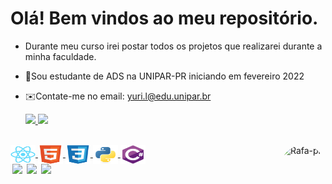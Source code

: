 # Olá! Bem vindos ao meu repositório.
- Durante meu curso irei postar todos os projetos que realizarei durante a minha faculdade.
- 🧮Sou estudante de ADS na UNIPAR-PR iniciando em fevereiro 2022
- ✉️Contate-me no email: yuri.l@edu.unipar.br

  <div>
  <a href="https://github.com/YuriKDeveloper">
  <img height="180em" src="https://github-readme-stats.vercel.app/api?username=YuriKDeveloper&show_icons=true&theme=dark&include_all_commits=true&count_private=true"/>
  <img height="180em" src="https://github-readme-stats.vercel.app/api/top-langs/?username=YuriKDeveloper&layout=compact&langs_count=7&theme=dark"/>

</div>
  
  <div style="display: inline_block"><br>
  <img align="center" alt="Rafa-React" height="30" width="40" src="https://raw.githubusercontent.com/devicons/devicon/master/icons/react/react-original.svg">
  <img align="center" alt="Rafa-HTML" height="30" width="40" src="https://raw.githubusercontent.com/devicons/devicon/master/icons/html5/html5-original.svg">
  <img align="center" alt="Rafa-CSS" height="30" width="40" src="https://raw.githubusercontent.com/devicons/devicon/master/icons/css3/css3-original.svg">
  <img align="center" alt="Rafa-Python" height="30" width="40" src="https://raw.githubusercontent.com/devicons/devicon/master/icons/python/python-original.svg">
  <img align="center" alt="Rafa-Csharp" height="30" width="40" src="https://raw.githubusercontent.com/devicons/devicon/master/icons/csharp/csharp-original.svg">
  <img align="right" alt="Rafa-pic" height="150" style="border-radius:50px;" src="https://cdn.discordapp.com/attachments/658792559254044723/911323481361219594/Y_6.png">

</div>
  
  <div> 
  <a style="margin-left: 3px;" href="https://www.instagram.com/yuri.oichi/?hl=pt-br" target="_blank"><img src="https://img.shields.io/badge/-Instagram-%23E4405F?style=for-the-badge&logo=instagram&logoColor=white" target="_blank"></a>
  <a style="margin-left: 3px;" href = "mailto:yuri.l@edu.unipar.br"><img src="https://img.shields.io/badge/-Gmail-%23333?style=for-the-badge&logo=gmail&logoColor=white" target="_blank"></a>
  <a style="margin-left: 3px;" href="https://www.linkedin.com/in/yuri-gabriel-laurindo/" target="_blank"><img src="https://img.shields.io/badge/-LinkedIn-%230077B5?style=for-the-badge&logo=linkedin&logoColor=white" target="_blank"></a>
 

